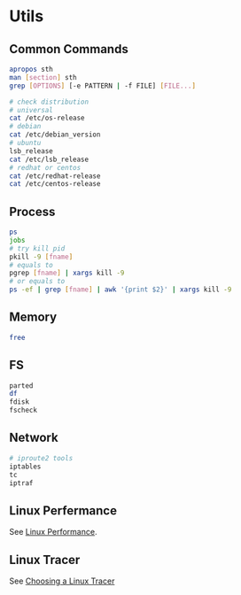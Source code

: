 # Utils


## Common Commands

```bash
apropos sth
man [section] sth
grep [OPTIONS] [-e PATTERN | -f FILE] [FILE...]

# check distribution
# universal
cat /etc/os-release
# debian
cat /etc/debian_version
# ubuntu
lsb_release
cat /etc/lsb_release
# redhat or centos
cat /etc/redhat-release
cat /etc/centos-release
```


## Process

```bash
ps
jobs
# try kill pid
pkill -9 [fname]
# equals to
pgrep [fname] | xargs kill -9
# or equals to
ps -ef | grep [fname] | awk '{print $2}' | xargs kill -9
```


## Memory

```bash
free
```

## FS

```bash
parted
df
fdisk
fscheck
```

## Network

```bash
# iproute2 tools
iptables
tc
iptraf
```

## Linux Perfermance
See [Linux Performance](http://www.brendangregg.com/linuxperf.html).


## Linux Tracer
See [Choosing a Linux Tracer](http://www.brendangregg.com/blog/2015-07-08/choosing-a-linux-tracer.html)